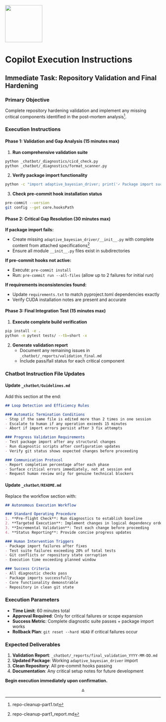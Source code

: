 <img src="https://r2cdn.perplexity.ai/pplx-full-logo-primary-dark%402x.png" class="logo" width="120"/>

# Copilot Execution Instructions

## Immediate Task: Repository Validation and Final Hardening

### Primary Objective

Complete repository hardening validation and implement any missing critical components identified in the post-mortem analysis[^1].

### Execution Instructions

#### Phase 1: Validation and Gap Analysis (15 minutes max)

1. **Run comprehensive validation suite**

```bash
python _chatbot/_diagnostics/cicd_check.py
python _chatbot/_diagnostics/format_scanner.py
```

2. **Verify package import functionality**

```bash
python -c "import adaptive_bayesian_driver; print('✓ Package import successful')"
```

3. **Check pre-commit hook installation status**

```bash
pre-commit --version
git config --get core.hooksPath
```


#### Phase 2: Critical Gap Resolution (30 minutes max)

**If package import fails:**

- Create missing `adaptive_bayesian_driver/__init__.py` with complete content from attached specifications[^2]
- Ensure all module `__init__.py` files exist in subdirectories

**If pre-commit hooks not active:**

- Execute: `pre-commit install`
- Run: `pre-commit run --all-files` (allow up to 2 failures for initial run)

**If requirements inconsistencies found:**

- Update `requirements.txt` to match pyproject.toml dependencies exactly
- Verify CUDA installation notes are present and accurate


#### Phase 3: Final Integration Test (15 minutes max)

1. **Execute complete build verification**

```bash
pip install -e .
python -m pytest tests/ --tb=short -x
```

2. **Generate validation report**
    - Document any remaining issues in `_chatbot/_reports/validation_final.md`
    - Include pass/fail status for each critical component

### Chatbot Instruction File Updates

#### Update `_chatbot/Guidelines.md`

Add this section at the end:

```markdown
## Loop Detection and Efficiency Rules

### Automatic Termination Conditions
- Stop if the same file is edited more than 2 times in one session
- Escalate to human if any operation exceeds 15 minutes
- Abort if import errors persist after 3 fix attempts

### Progress Validation Requirements
- Test package import after any structural changes
- Run diagnostic scripts after configuration updates
- Verify git status shows expected changes before proceeding

### Communication Protocol
- Report completion percentage after each phase
- Surface critical errors immediately, not at session end
- Request human review only for genuine technical blockers
```


#### Update `_chatbot/README.md`

Replace the workflow section with:

```markdown
## Autonomous Execution Workflow

### Standard Operating Procedure
1. **Pre-flight Check**: Run diagnostics to establish baseline
2. **Targeted Execution**: Implement changes in logical dependency order
3. **Incremental Validation**: Test each change before proceeding
4. **Status Reporting**: Provide concise progress updates

### Human Intervention Triggers
- Package import failures after fixes
- Test suite failures exceeding 20% of total tests
- Git conflicts or repository state corruption
- Execution time exceeding planned window

### Success Criteria
- All diagnostic checks pass
- Package imports successfully
- Core functionality demonstrable
- Repository in clean git state
```


### Execution Parameters

- **Time Limit**: 60 minutes total
- **Approval Required**: Only for critical failures or scope expansion
- **Success Metric**: Complete diagnostic suite passes + package import works
- **Rollback Plan**: `git reset --hard HEAD` if critical failures occur


### Expected Deliverables

1. **Validation Report**: `_chatbot/_reports/final_validation_YYYY-MM-DD.md`
2. **Updated Package**: Working `adaptive_bayesian_driver` import
3. **Clean Repository**: All pre-commit hooks passing
4. **Documentation**: Any critical setup notes for future development

**Begin execution immediately upon confirmation.**

<div style="text-align: center">⁂</div>

[^1]: repo-cleanup-part1.txt

[^2]: repo-cleanup-part1_report.md

[^3]: Perplexity_Repo_Hardening_Complete-Update.md

[^4]: Perplexity_Repo_Hardening_Strategy_Reconciliation_with_Gemini.md

[^5]: Perplexity_Repo_Hardening_Guidelines.md

[^6]: copilot-thread-and-feedback-20250713.txt

[^7]: repo_current.json

